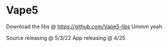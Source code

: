 # Vape5

Download the libs @ https://github.com/Vape5-libs
Ummm yeah

Source releasing @ 5/3/22
App releasing @ 4/25
